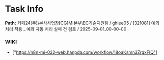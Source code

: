 # Task Info

**Path:** 카페24(주)\본사사업장\[CG]MI본부\EC기술지원팀 / ghlee05 / [321081] 예외 처리 적용 _ 예외 자동 처리 실패 건 검토 / 2025-09-01_00-00-00

### WIKI
- ["https://n8n-mi-032-web.hanpda.com/workflow/18oaKsmn3ZrgxFIQ"]

